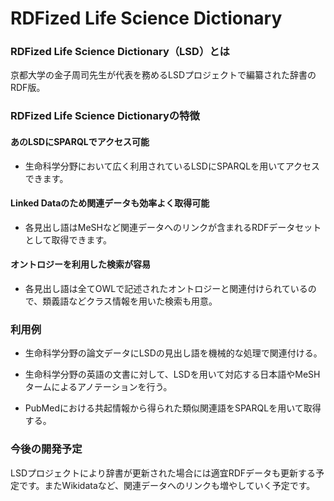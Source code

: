 # RDFized Life Science Dictionary
### RDFized Life Science Dictionary（LSD）とは
京都大学の金子周司先生が代表を務めるLSDプロジェクトで編纂された辞書のRDF版。

### RDFized Life Science Dictionaryの特徴

#### あのLSDにSPARQLでアクセス可能

* 生命科学分野において広く利用されているLSDにSPARQLを用いてアクセスできます。

#### Linked Dataのため関連データも効率よく取得可能

* 各見出し語はMeSHなど関連データへのリンクが含まれるRDFデータセットとして取得できます。

#### オントロジーを利用した検索が容易
* 各見出し語は全てOWLで記述されたオントロジーと関連付けられているので、類義語などクラス情報を用いた検索も用意。

### 利用例

* 生命科学分野の論文データにLSDの見出し語を機械的な処理で関連付ける。

* 生命科学分野の英語の文書に対して、LSDを用いて対応する日本語やMeSHタームによるアノテーションを行う。

* PubMedにおける共起情報から得られた類似関連語をSPARQLを用いて取得する。

### 今後の開発予定

LSDプロジェクトにより辞書が更新された場合には適宜RDFデータも更新する予定です。またWikidataなど、関連データへのリンクも増やしていく予定です。
